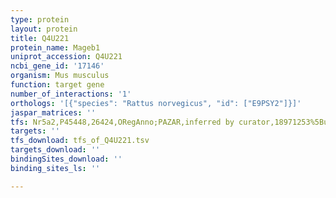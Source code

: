 ```yaml
---
type: protein
layout: protein
title: Q4U221
protein_name: Mageb1
uniprot_accession: Q4U221
ncbi_gene_id: '17146'
organism: Mus musculus
function: target gene
number_of_interactions: '1'
orthologs: '[{"species": "Rattus norvegicus", "id": ["E9PSY2"]}]'
jaspar_matrices: ''
tfs: Nr5a2,P45448,26424,ORegAnno;PAZAR,inferred by curator,18971253%5Buid%5D+OR+26578589%5Buid%5D,No
targets: ''
tfs_download: tfs_of_Q4U221.tsv
targets_download: ''
bindingSites_download: ''
binding_sites_ls: ''

---
```

